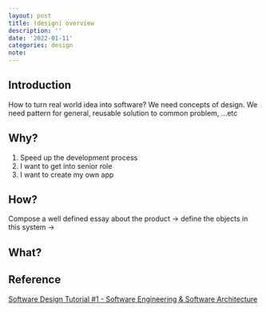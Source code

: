 ```yaml
---
layout: post
title: (design) overview
description: ''
date: '2022-01-11'
categories: design
note: 
---
```


## Introduction

How to turn real world idea into software? We need concepts of design. We need pattern for general, reusable solution to common problem, ...etc

## Why?

1. Speed up the development process
2. I want to get into senior role
3. I want to create my own app

## How?

Compose a well defined essay about the product -> define the objects in this system -> 

## What?


## Reference

[Software Design Tutorial #1 - Software Engineering & Software Architecture](https://www.youtube.com/watch?v=FLtqAi7WNBY)
